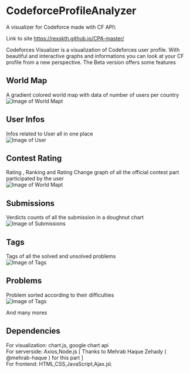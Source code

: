 # CodeforceProfileAnalyzer


A visualizer for Codeforce made with CF API\

Link to site https://rexskth.github.io/CPA-master/

Codeforces Visualizer is a visualization of Codeforces user profile. With beautiful and interactive graphs and informations you can look at your CF profile from a new perspective. The Beta version offers some features

## World Map

A gradient colored world map with data of number of users per country\
![Image of World Mapt](https://github.com/TamimEhsan/CodeforceAPI/blob/master/images/CFAPI1.PNG)

## User Infos

Infos related to User all in one place\
![Image of User](https://github.com/TamimEhsan/CodeforceAPI/blob/master/images/CFAPI6.png)

## Contest Rating

Rating , Ranking and Rating Change graph of all the official contest part participated by the user\
![Image of World Mapt](https://github.com/TamimEhsan/CodeforceAPI/blob/master/images/CFAPI3.gif)

## Submissions

Verdicts counts of all the submission in a doughnut chart\
![Image of Submissions](https://github.com/TamimEhsan/CodeforceAPI/blob/master/images/CFAPI7.png)

## Tags

Tags of all the solved and unsolved problems\
![Image of Tags](https://github.com/TamimEhsan/CodeforceAPI/blob/master/images/CFAPI8.png)

## Problems

Problem sorted according to their difficulties\
![Image of Tags](https://github.com/TamimEhsan/CodeforceAPI/blob/master/images/CFAPI5.PNG)

And many mores

## Dependencies

For visualization: chart.js, google chart api\
For serverside: Axios,Node.js [ Thanks to Mehrab Haque Zehady ( @mehrab-haque ) for this part ]\
For frontend: HTML,CSS,JavaScript,Ajax.js\
